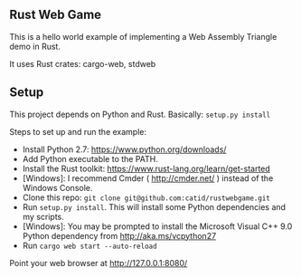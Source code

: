 ## Rust Web Game

This is a hello world example of implementing a Web Assembly Triangle demo in Rust.

It uses Rust crates: cargo-web, stdweb

## Setup

This project depends on Python and Rust.  Basically: `setup.py install`

Steps to set up and run the example:

* Install Python 2.7: https://www.python.org/downloads/
* Add Python executable to the PATH.
* Install the Rust toolkit: https://www.rust-lang.org/learn/get-started
* [Windows]: I recommend Cmder ( http://cmder.net/ ) instead of the Windows Console.
* Clone this repo: `git clone git@github.com:catid/rustwebgame.git`
* Run `setup.py install`.  This will install some Python dependencies and my scripts.
* [Windows]: You may be prompted to install the Microsoft Visual C++ 9.0 Python dependency from http://aka.ms/vcpython27
* Run `cargo web start --auto-reload`

Point your web browser at http://127.0.0.1:8080/
